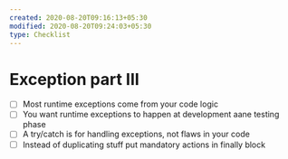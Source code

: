 ```yaml
---
created: 2020-08-20T09:16:13+05:30
modified: 2020-08-20T09:24:03+05:30
type: Checklist
---
```


# Exception part III

- [ ] Most runtime exceptions come from your code logic
- [ ] You want runtime exceptions to happen at development aane testing phase
- [ ] A try/catch is for handling exceptions, not flaws in your code
- [ ] Instead of duplicating stuff put mandatory actions in finally block
